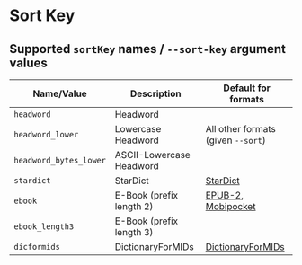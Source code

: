 # Sort Key

## Supported `sortKey` names / `--sort-key` argument values

| Name/Value             | Description              | Default for formats                               |
| ---------------------- | ------------------------ | ------------------------------------------------- |
| `headword`             | Headword                 |                                                   |
| `headword_lower`       | Lowercase Headword       | All other formats (given `--sort`)                |
| `headword_bytes_lower` | ASCII-Lowercase Headword |                                                   |
| `stardict`             | StarDict                 | [StarDict](./p/stardict.md)                       |
| `ebook`                | E-Book (prefix length 2) | [EPUB-2](./p/epub2.md), [Mobipocket](./p/mobi.md) |
| `ebook_length3`        | E-Book (prefix length 3) |                                                   |
| `dicformids`           | DictionaryForMIDs        | [DictionaryForMIDs](./p/dicformids.md)            |

